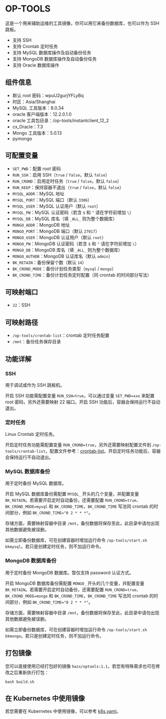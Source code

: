 # OP-TOOLS

这是一个用来辅助运维的工具镜像，你可以用它来备份数据库，也可以作为 SSH 跳板。

- 支持 SSH
- 支持 Crontab 定时任务
- 支持 MySQL 数据库操作及自动备份任务
- 支持 MongoDB 数据库操作及自动备份任务
- 支持 Oracle 数据库操作


## 组件信息

- 默认 root 密码：wpuU2gurjYFLyBq
- 时区：Asia/Shanghai
- MySQL 工具版本：8.0.34
- oracle 客户端版本：12.2.0.1.0
- oracle 工具包目录：/op-tools/instantclient_12_2
- cx_Oracle：7.3
- Mongo 工具版本：5.0.13
- pymongo


## 可配置变量

- `SET_PWD`：配置 root 密码
- `RUN_SSH`：启用 SSH（`true` / `false`，默认 `false`）
- `RUN_CROND`：启用定时任务（`true` / `false`，默认 `false`）
- `RUN_KEEP`：保持容器不退出（`true` / `false`，默认 `false`）
- `MYSQL_ADDR`：MySQL 地址
- `MYSQL_PORT`：MySQL 端口（默认 `3306`）
- `MYSQL_USER`：MySQL 认证用户（默认 `root`）
- `MYSQL_PW`：MySQL 认证密码（若含 `$` 和 `"` 请在字符前增加 `\`）
- `MYSQL_DB`：MySQL 库名（填 `_ALL_` 则为整个数据库）
- `MONGO_ADDR`：MongoDB 地址
- `MONGO_PORT`：MongoDB 端口（默认 `27017`）
- `MONGO_USER`：MongoDB 认证用户（默认 `root`）
- `MONGO_PW`：MongoDB 认证密码（若含 `$` 和 `"` 请在字符前增加 `\`）
- `MONGO_DB`：MongoDB 库名（填 `_ALL_` 则为整个数据库）
- `MONGO_AUTHDB`：MongoDB 认证库名（默认 `admin`）
- `BK_RETAIN`：备份保留个数（默认 `14`）
- `BK_CROND_MODE`：备份计划任务类型（`mysql` / `mongo`）
- `BK_CROND_TIME`：备份计划任务定时配置（同 crontab 的时间部分写法）


## 可映射端口

- `22`：SSH


## 可映射路径

- `/op-tools/crontab-list`：crontab 定时任务配置
- `/mnt`：备份任务保存目录 


## 功能详解
### SSH

用于调试或作为 SSH 跳板机。

开启 SSH 功能需配置变量 `RUN_SSH=true`，可以通过变量 `SET_PWD=xxx` 来配置 root 密码，另外还需要映射 22 端口。开启 SSH 功能后，容器会保持运行不自动退出。


### 定时任务

Linux Crontab 定时任务。

开启定时任务功能需配置变量 `RUN_CROND=true`，另外还需要映射配置文件到 `/op-tools/crontab-list`，配置文件参考：[crontab-list](init_files/crontab-list)。开启定时任务功能后，容器会保持运行不自动退出。


### MySQL 数据库备份

用于定时备份 MySQL 数据库。

开启 MySQL 数据库备份需配置 `MYSQL_` 开头的几个变量，并配置变量 `BK_RETAIN`。若需要开启定时自动备份，还需要配置 `RUN_CROND=true`、`BK_CROND_MODE=mysql` 和 `BK_CROND_TIME`，`BK_CROND_TIME` 写法同 crontab 的时间部分，例如 `BK_CROND_TIME="0 2 * * *"`。

存储方面，需要映射容器中目录 `/mnt`，备份数据将保存至此，此目录中请勿出现其他数据避免被误删。

如需立即备份数据库，可在创建容器时增加运行命令 `/op-tools/start.sh bkmysql`。若只是创建定时任务，则不加运行命令。


### MongoDB 数据库备份

用于定时备份 MongoDB 数据库。暂仅支持 password 认证方式。

开启 MongoDB 数据库备份需配置 `MONGO_` 开头的几个变量，并配置变量 `BK_RETAIN`。若需要开启定时自动备份，还需要配置 `RUN_CROND=true`、`BK_CROND_MODE=mongo` 和 `BK_CROND_TIME`，`BK_CROND_TIME` 写法同 crontab 的时间部分，例如 `BK_CROND_TIME="0 2 * * *"`。

存储方面，需要映射容器中目录 `/mnt`，备份数据将保存至此，此目录中请勿出现其他数据避免被误删。

如需立即备份数据库，可在创建容器时增加运行命令 `/op-tools/start.sh bkmongo`。若只是创建定时任务，则不加运行命令。




## 打包镜像

您可以直接使用已经打包好的镜像 `hazx/optools:1.1`，若您有特殊需求也可在修改之后重新执行打包：

```
bash build.sh
```

## 在 Kubernetes 中使用镜像

若您需要在 Kubernetes 中使用镜像，可以参考 [k8s.yaml](k8s.yaml)。